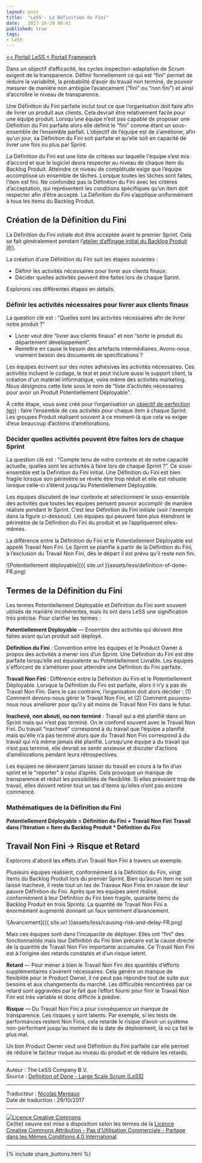 ```yaml
---
layout: post
title:  "LeSS - La Définition du Fini"
date:   2017-10-29 00:01
published: true
tags:
- LeSS
---
```



[<< Portail LeSS < Portail Framework](http://www.les-traducteurs-agiles.org/2016/12/28/less-portail-framework.html)

Dans un objectif d’efficacité, les cycles inspection-adaptation de Scrum exigent de la transparence. Définir formellement ce qui est “fini” permet de réduire la variabilité, la probabilité d’avoir du travail non terminé, de pouvoir mesurer de manière non ambigüe l’avancement (“fini” ou “non fini”) et ainsi d’accroître le niveau de transparence.

Une Définition du Fini parfaite inclut tout ce que l’organisation doit faire afin de livrer un produit aux clients. Cela devrait être relativement facile pour une équipe produit. Lorsqu’une équipe n’est pas capable de proposer une Définition du Fini parfaite alors elle définit le “fini” comme étant un sous-ensemble de l’ensemble parfait. L’objectif de l’équipe est de s’améliorer, afin qu’un jour, sa Définition du Fini soit parfaite et qu’elle soit en capacité de livrer une fois ou plus par Sprint.

La Définition du Fini est une liste de critères sur laquelle l'équipe s’est mis d’accord et que le logiciel devra respecter au niveau de chaque item du Backlog Produit. Atteindre ce niveau de complétude exige que l’équipe accomplisse un ensemble de tâches. Lorsque toutes les tâches sont faites, l’item est fini. Ne confondez pas la Définition du Fini avec les critères d’acceptation, qui représentent les conditions spécifiques qu’un item doit respecter afin d’être accepté. La Définition du Fini s’applique uniformément à tous les items du Backlog Produit.

## Création de la Définition du Fini

La Définition du Fini initiale doit être acceptée avant le premier Sprint. Cela se fait généralement pendant l’[atelier d’affinage initial du Backlog Produit (fr)](http://www.les-traducteurs-agiles.org/2017/10/30/less-l-affinage-initial-du-backlog-produit.html).

La création d’une Définition du Fini suit les étapes suivantes :

* Définir les activités nécessaires pour livrer aux clients finaux.
* Décider quelles activités peuvent être faites lors de chaque Sprint.


Explorons ces différentes étapes en détails.

### Définir les activités nécessaires pour livrer aux clients finaux

La question clé est : “Quelles sont les activités nécessaires afin de livrer notre produit ?”

* Livrer veut dire “livrer aux clients finaux” et non “sortir le produit du département développement”.
* Remettre en cause le besoin des artefacts intermédiaires. Avons-nous vraiment besoin des documents de spécifications ?


Les équipes écrivent sur des notes adhésives les activités nécessaires. Ces activités incluent le codage, le test et peut inclure aussi le support client, la création d'un matériel informatique, voire même des activités marketing. Nous désignons cette liste sous le nom de “liste d’activités nécessaires pour avoir un Produit Potentiellement Déployable”.

À cette étape, vous avez créé pour l’organisation un [objectif de perfection (en)](https://less.works/less/principles/continuous-improvement-towards-perfection.html) : faire l’ensemble de ces activités pour chaque item à chaque Sprint. Les groupes Produit réalisent souvent à ce moment-là que cela va exiger d’eux beaucoup d’actions d’améliorations.

### Décider quelles activités peuvent être faites lors de chaque Sprint

La question clé est : “Compte tenu de notre contexte et de notre capacité actuelle, quelles sont les activités à faire lors de chaque Sprint ?”. Ce sous-ensemble est la Definition du Fini initial. Une Définition du Fini est bien fragile lorsque son périmètre se révèle être trop réduit et elle est robuste lorsque celle-ci s’étend jusqu’au Potentiellement Déployable.

Les équipes discutent de leur contexte et sélectionnent le sous-ensemble des activités que toutes les équipes pensent pouvoir accomplir de manière réaliste pendant le Sprint. C’est leur Définition du Fini initiale (voir l'exemple dans la figure ci-dessous). Les équipes qui peuvent faire plus étendront le périmètre de la Définition du Fini du produit et se l’appliqueront elles-mêmes.

La différence entre la Définition du Fini et le Potentiellement Déployable est appelé Travail Non Fini. Le Sprint se planifie à partir de la Définition du Fini, à l’exclusion du Travail Non Fini, dès le départ il est prévu qu’il reste non fini.

![Potentiellement déployable]({{ site.url }}assets/less/definition-of-done-FR.png)

## Termes de la Définition du Fini

Les termes Potentiellement Déployable et Définition du Fini sont souvent utilisés de manière incohérentes, mais ils ont dans LeSS une signification très précise. Pour clarifier les termes :

**Potentiellement Déployable** — Ensemble des activités qui doivent être faites avant qu’un produit soit déployé.

**Définition du Fini** : Convention entre les équipes et le Product Owner à propos des activités à mener lors d’un Sprint. Une Définition du Fini est dite parfaite lorsqu’elle est équivalente au Potentiellement Livrable. Les équipes s'efforcent de s’améliorer pour atteindre une Définition du Fini parfaite.

**Travail Non Fini** : Différence entre la Définition du Fini et le Potentiellement Déployable. Lorsque la Définition du Fini est parfaite, alors il n’y a pas de Travail Non Fini. Dans le cas contraire, l’organisation doit alors décider : (1) Comment devons-nous gérer le Travail Non Fini, et (2) Comment pouvons-nous nous améliorer pour qu’il y ait moins de Travail Non Fini dans le futur.

**Inachevé, non abouti, ou non terminé** : Travail qui a été planifié dans un Sprint mais qui n’est pas terminé. On le confond souvent avec le Travail Non Fini. Du travail “inachevé” correspond à du travail que l’équipe a planifié mais qu’elle n’a pas terminé alors que du Travail Non Fini correspond à du travail qui n’a même jamais été planifié. Lorsqu’une équipe a du travail qui n’est pas terminé, elle devrait se sentir anxieuse et discuter d’actions d’améliorations pendant leurs rétrospectives.

Les équipes ne devraient jamais laisser du travail en cours à la fin d’un sprint et le "reporter" à celui d’après. Cela provoque un manque de transparence et réduit les possibilités de flexibilité. Si elles prévoient trop de travail, elles doivent retirer tout un tas d’items qu’elles n’ont pas encore commencé.

### Mathématiques de la Définition du Fini

**Potentiellement Déployable = Définition du Fini + Travail Non Fini**
**Travail dans l’Itération = Item du Backlog Produit * Définition du Fini**


## Travail Non Fini -> Risque et Retard

Explorons d'abord les effets d’un Travail Non Fini à travers un exemple.

Plusieurs équipes réalisent, conformément à la Définition du Fini, vingt Items du Backlog Produit lors du premier Sprint. Bien qu’aucun item ne soit laissé inachevé, il reste tout un tas de Travaux Non Finis en raison de leur pauvre Définition du Fini. Après que les équipes aient réalisé, conformément à leur Définition du Fini bien fragile, quarante items du Backlog Produit en trois Sprints. La quantité de Travail Non Fini a énormément augmenté donnant un faux sentiment d’avancement.

![Avancement]({{ site.url }}assets/less/causing-risk-and-delay-FR.png)

Mais ces équipes sont dans l’incapacité de déployer. Elles ont “fini” des fonctionnalités mais leur Définition du Fini bien précaire est la cause directe de la quantité de Travail Non Fini importante accumulée. Ce Travail Non Fini est à l’origine des retards constatés et d’un risque latent.

**Retard** — Pour mener à bien le Travail Non Fini des quantités d’efforts supplémentaires s’avèrent nécessaires. Cela génère un manque de flexibilité pour le Product Owner, il ne peut pas répondre tout de suite aux besoins et aux changements du marché. Les difficultés rencontrées par ce retard sont aggravées par le fait que l’effort fourni pour finir le Travail Non Fini est très variable et donc difficile à prédire.

**Risque** — Du Travail Non Fini a pour conséquence un manque de transparence. Les risques y sont latents. Par exemple, si les tests de performances restent Non Finis, cela retarde le risque d’avoir un système non-performant jusqu’au moment de la date de déploiement, là où ça fait le plus mal.

Un bon Product Owner veut une Définition du Fini parfaite car elle permet de réduire le facteur risque au niveau du produit et de réduire les retards.


---
Auteur : The LeSS Company B.V.  
Source : [Definition of Done - Large Scale Scrum (LeSS)](https://less.works/less/framework/definition-of-done.html)  

---
Traducteur : [Nicolas Mereaux](http://www.les-traducteurs-agiles.org/traducteurs/)  
Date de traduction : 29/10/2017  

---

<a rel="license" href="http://creativecommons.org/licenses/by-nc-sa/4.0/"><img alt="Licence Creative Commons" style="border-width:0" src="http://i.creativecommons.org/l/by-nc-sa/4.0/88x31.png" /></a><br />Ce(tte) oeuvre est mise à disposition selon les termes de la <a rel="license" href="http://creativecommons.org/licenses/by-nc-sa/4.0/">Licence Creative Commons Attribution - Pas d'Utilisation Commerciale - Partage dans les Mêmes Conditions 4.0 International</a>.

---

{% include share_buttons.html %}
